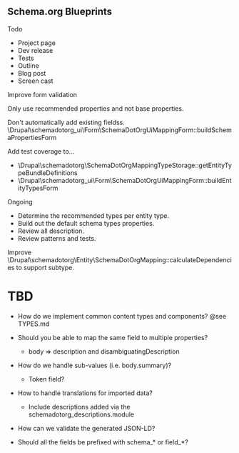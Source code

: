 Schema.org Blueprints
---------------------

Todo
- Project page
- Dev release
- Tests
- Outline
- Blog post
- Screen cast

Improve form validation

Only use recommended properties and not base properties.

Don't automatically add existing fieldss.
\Drupal\schemadotorg_ui\Form\SchemaDotOrgUiMappingForm::buildSchemaPropertiesForm

Add test coverage to...
- \Drupal\schemadotorg\SchemaDotOrgMappingTypeStorage::getEntityTypeBundleDefinitions
- \Drupal\schemadotorg_ui\Form\SchemaDotOrgUiMappingForm::buildEntityTypesForm

Ongoing
- Determine the recommended types per entity type.
- Build out the default schema types properties.
- Review all description.
- Review patterns and tests.

Improve \Drupal\schemadotorg\Entity\SchemaDotOrgMapping::calculateDependencies
to support subtype.

# TBD

- How do we implement common content types and components? @see TYPES.md

- Should you be able to map the same field to multiple properties?
  - body => description and disambiguatingDescription

- How do we handle sub-values (i.e. body.summary)?
  - Token field?

- How to handle translations for imported data?
  - Include descriptions added via the schemadotorg_descriptions.module

- How can we validate the generated JSON-LD?

- Should all the fields be prefixed with schema_* or field_*?
